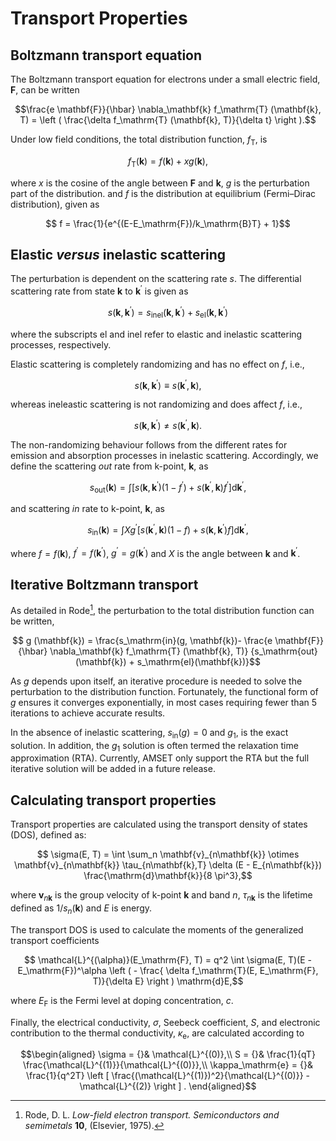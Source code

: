 # Transport Properties

## Boltzmann transport equation

The Boltzmann transport equation for electrons under a small electric field,
$`\mathbf{F}`$, can be written

```math
\frac{e \mathbf{F}}{\hbar} \nabla_\mathbf{k} f_\mathrm{T} (\mathbf{k}, T) =
    \left ( \frac{\delta f_\mathrm{T} (\mathbf{k}, T)}{\delta t} \right ).
```

Under low field conditions, the total distribution function, $`f_\mathrm{T}`$, is

```math
f_\mathrm{T}(\mathbf{k}) = f(\mathbf{k}) + xg(\mathbf{k}),
```

where $`x`$ is the cosine of the angle between $`\mathbf{F}`$ and
$`\mathbf{k}`$, $`g`$ is the perturbation part of the distribution.
and $`f`$ is the distribution at equilibrium (Fermi–Dirac distribution),
given as

```math
    f = \frac{1}{e^{(E-E_\mathrm{F})/k_\mathrm{B}T} + 1}
```


## Elastic *versus* inelastic scattering

The perturbation is dependent on the scattering rate $`s`$.
The differential scattering rate from state $`\mathbf{k}`$ to
$`\mathbf{k}^\prime`$ is given as

```math
    s(\mathbf{k}, \mathbf{k}^\prime ) =
        s_\mathrm{inel} (\mathbf{k}, \mathbf{k}^\prime ) +
        s_\mathrm{el} (\mathbf{k}, \mathbf{k}^\prime )
```

where the subscripts $`\mathrm{el}`$ and $`\mathrm{inel}`$  refer
to elastic and inelastic scattering processes, respectively.

Elastic scattering is completely randomizing and has no effect on $`f`$, i.e.,

```math
    s(\mathbf{k}, \mathbf{k}^\prime) \equiv s(\mathbf{k}^\prime, \mathbf{k}),
```

whereas ineleastic scattering is not randomizing and does affect $`f`$, i.e.,

```math
    s(\mathbf{k}, \mathbf{k}^\prime) \neq s(\mathbf{k}^\prime, \mathbf{k}).
```

The non-randomizing behaviour follows from the different rates for emission and
absorption processes in inelastic scattering. Accordingly, we define the 
scattering *out* rate from k-point, $`\mathbf{k}`$, as

```math
    s_\mathrm{out}(\mathbf{k}) = \int \left [
        s( \mathbf{k}, \mathbf{k}^\prime ) (1 - f^\prime) +
        s(\mathbf{k}^\prime, \mathbf{k}) f^\prime
        \right ] \mathrm{d}\mathbf{k}^\prime,
```

and scattering *in* rate to k-point, $`\mathbf{k}`$, as

```math
    s_\mathrm{in}(\mathbf{k}) = \int X g^\prime \left [
        s(\mathbf{k}^\prime, \mathbf{k}) (1 - f) +
        s(\mathbf{k}, \mathbf{k}^\prime) f
        \right ] \mathrm{d}\mathbf{k}^\prime,
```

where $`f=f(\mathbf{k})`$, $`f^\prime = f(\mathbf{k}^\prime)`$,
$`g^\prime = g(\mathbf{k}^\prime)`$ and $`X`$ is the angle between
$`\mathbf{k}`$ and $`\mathbf{k}^\prime`$.


## Iterative Boltzmann transport

As detailed in Rode[^Rode], the perturbation to the total distribution function
can be written,

```math
   g (\mathbf{k}) =
        \frac{s_\mathrm{in}(g, \mathbf{k})-
        \frac{e \mathbf{F}}{\hbar} \nabla_\mathbf{k} f_\mathrm{T} (\mathbf{k}, T)}
        {s_\mathrm{out}(\mathbf{k}) + s_\mathrm{el}(\mathbf{k})}
```

As $`g`$  depends upon itself, an iterative procedure is needed to solve the
perturbation to the distribution function. Fortunately, the functional form of
$`g`$ ensures it converges exponentially, in most cases requiring fewer than
5 iterations to achieve accurate results.

In the absence of inelastic scattering, $`s_\mathrm{in}(g) = 0`$ and
$`g_1`$, is the exact solution. In addition, the $`g_1`$ solution is
often termed the relaxation time approximation (RTA). Currently, AMSET only
support the RTA but the full iterative solution will be added in a future 
release.

## Calculating transport properties

Transport properties are calculated using the transport density of states (DOS),
defined as:

```math
    \sigma(E, T) =
        \int \sum_n \mathbf{v}_{n\mathbf{k}} \otimes \mathbf{v}_{n\mathbf{k}}
        \tau_{n\mathbf{k},T} \delta (E - E_{n\mathbf{k}})
        \frac{\mathrm{d}\mathbf{k}}{8 \pi^3},
```

where $`\mathbf{v}_{n\mathbf{k}}`$ is the group velocity of k-point
$`\mathbf{k}`$ and band $`n`$, $`\tau_{n\mathbf{k}}`$ is the lifetime defined as
$`1/s_n(\mathbf{k})`$ and $`E`$ is energy.

The transport DOS is used to calculate the moments of the generalized transport
coefficients

```math
    \mathcal{L}^{(\alpha)}(E_\mathrm{F}, T) =
        q^2 \int \sigma(E, T)(E - E_\mathrm{F})^\alpha \left (
        - \frac{ \delta f_\mathrm{T}(E, E_\mathrm{F}, T)}{\delta E}
        \right ) \mathrm{d}E,
```

where $`E_\mathrm{F}`$ is the Fermi level at doping concentration, $`c`$.

Finally, the electrical conductivity, $`\sigma`$, Seebeck coefficient,
$`S`$, and electronic contribution to the thermal conductivity,
$`\kappa_\mathrm{e}`$, are calculated according to

```math
\begin{aligned}
    \sigma = {}& \mathcal{L}^{(0)},\\
    S = {}& \frac{1}{qT} \frac{\mathcal{L}^{(1)}}{\mathcal{L}^{(0)}},\\
    \kappa_\mathrm{e} = {}& \frac{1}{q^2T}
        \left [ \frac{(\mathcal{L}^{(1)})^2}{\mathcal{L}^{(0)}}
            - \mathcal{L}^{(2)} \right ] .
\end{aligned}
```

[^Rode]: Rode, D. L. *Low-field electron transport. Semiconductors and semimetals* **10**, (Elsevier, 1975).

